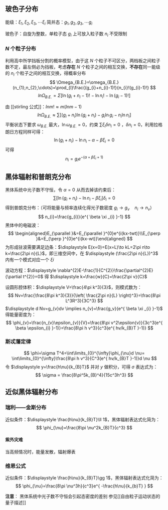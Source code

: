 ## 玻色子分布

能级：$\displaystyle \xi_{1},\xi_{2},\xi_{3},\cdots \xi_{i}$
简并态：$\displaystyle g_{1},g_{2},g_{3},\cdots g_{i}$

玻色子：自旋为整数，单粒子态 $\displaystyle g_{i}$ 上可放入粒子数 $\displaystyle n_{i}$ 不受限制

### $\displaystyle N$ 个粒子分布
利用高中所学挡板分割的概率模型，由于这 $\displaystyle N$ 个粒子不可区分，两档板之间粒子数不定，最左侧必为挡板，考虑**存在** $\displaystyle N$ 个粒子之间的相互交换，**不存在**同一能级的 $n_{i}$ 个粒子之间的相互交换，得概率分布
$$
\Omega_{B.E.}=\omega_{B.E.}(n_{1},n_{2},\cdots)=\prod_{l}\frac{(g_{i}+n_{i}-1)!}{n_{i}!(g_{i}-1)!}
$$
$$
ln\Omega_{B.E.}=\Sigma \left[  \ln(g_i+n_i-1)!-\ln n_i!-\ln(g_{i}-1)!\right]
$$

由 [[stirling 公式]]：$lnm!\approx m(lnm-1)$ 
$$
ln\Omega_{B.E.} \approx \sum[(g_i+n_i)\ln(g_i+n_i)-g_{i}\ln g_{i}-n_{i}\ln n_{i}]
$$
平衡状态下要求 $\displaystyle \omega_{B.E.}$ 最大，$\displaystyle \ln \omega_{B.E.}=0$，约束 $\displaystyle \sum \xi _{i} \delta n_{i}=0$ ，$\displaystyle \delta n _{i}=0$，利用拉格朗日方程同样可得：
$$
\ln(g_{i}+n_{i})-\ln n_{i}-\alpha -\beta \xi _{i}=0
$$ 可得
$$
n_{i}=g_{i}e^{ -(\alpha+\beta \xi _{i}+1) }
$$
## 黑体辐射和普朗克分布
黑体系统中光子数不守恒，令 $\displaystyle \alpha=0$ 从而去掉该约束后：
$$
\sum\left[ \ln\left(g_{i}+n_{i}\right) -\ln n_{i} -\beta \xi _{i}\right]\delta _{i} =0 
$$
得到普朗克分布：（可将能量与频率连续化得光子数密度 $\displaystyle g_{i}\to g_{v}\quad n_{i} \to n_{v}$）
$$
n_{i}=\frac{g_{i}}{e^{ \beta \xi _{i} }-1}
$$
黑体中的电磁波：
$$
\begin{aligned}E_{\parallel }&=E_{\parallel }^{0}e^{i(kx-twt)}\\E_{\perp }&=E_{\perp }^{0}e^{i(kx-wt)}\end{aligned}
$$
为形成驻波需要满足边条：$\displaystyle E(x=0)=E(x=L)\to kL=2\pi n\to k=\frac{2\pi n}{L}$，即三维空间中，在 $\displaystyle (\frac{2\pi n}{L})^3$ 内有一个模式对应一个 $\displaystyle \xi i$

波动方程：$\displaystyle \nabla^{2}E-\frac{1}{C^{2}}\frac{\partial^{2}E}{\partial t^{2}}=0$ 得 $\displaystyle k=\frac{w}{C}=\frac{2\pi v}{C}$ 

设圆形腔体积：$\displaystyle V=\frac{4\pi k^3}{3}$，则模式数为：
$$
Nv=\frac{\frac{8\pi k^3}{3}}{\left( \frac{2\pi n}{L} \right)^3}=\frac{8\pi L^3R^3}{3C^3}
$$
$\displaystyle d Nv=g_{v}dv \implies n_{v}=\frac{g_v}{e^{ \beta \xi _{i} }-1}$ 得能量密度为：
$$
\phi_{v}=\frac{n_{v}\epsilon_{v}}{V}=\frac{8\pi v^2\epsilon{v}}{3c^3(e^{ \beta \epsilon_{i} }-1)}=\frac{8\pi h v^3}{c^3(e^{ hv/k_{B}T }-1)}
$$
### 斯忒藩定律
$$
\phi=\sigma T^4=\int\limits_{0}^{\infty}\phi_{\nu}d \nu=
\int\limits_{0}^{\infty}\frac{8\pi h v^3}{C^3(e^{ hv/k_{B}T }-1)}d \nu
$$
令 $\displaystyle y=\frac{h\nu}{k_{B}T}$ 并对 $\displaystyle y$ 做积分，可得 $\displaystyle \sigma$ 表达式为：
$$
\sigma = \frac{8\pi^5k_{B}^4}{15c^3h^3}
$$
## 近似黑体辐射分布
### 瑞利——金斯分布
近似条件：$\displaystyle \frac{h\nu}{k_{B}T}\ll 1$，黑体辐射表达式化简为：
$$
\phi_{\nu}=\frac{8\pi \nu^2k_{B}T}{c^3}
$$
#### 紫外灾难
当高频情况时，能量发散，辐射爆表

### 维恩公式
近似条件：$\displaystyle \frac{h\nu}{k_{B}T}\gg 1$，黑体辐射表达式化简为：
$$
\phi_{\nu}=\frac{8\pi \nu^3h}{c^3}e^{ -\frac{h\nu}{k_{b}T} }
$$

**注意**：
黑体系统中光子数不守恒会引起态密度的差别
参见[[自由粒子运动状态的量子描述]]
